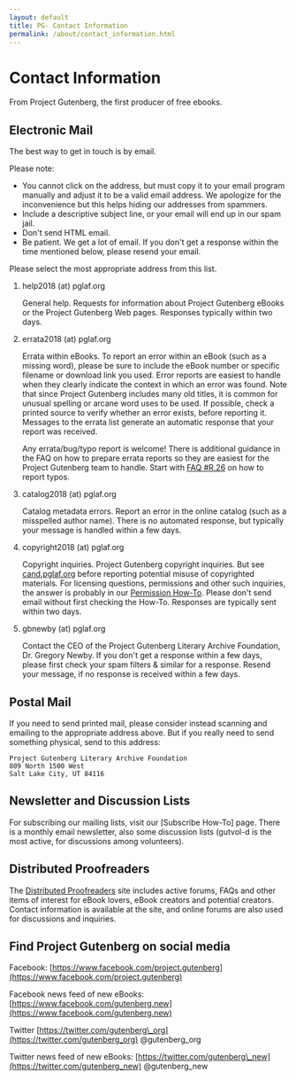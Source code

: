 ```yaml
---
layout: default
title: PG- Contact Information
permalink: /about/contact_information.html
---
```


# Contact Information
From Project Gutenberg, the first producer of free ebooks.

## Electronic Mail
The best way to get in touch is by email. 

Please note:

- You cannot click on the address, but must copy it to your email program manually and adjust it to be a valid email address. We apologize for the inconvenience but this helps hiding our addresses from spammers.
- Include a descriptive subject line, or your email will end up in our spam jail.
- Don't send HTML email.
- Be patient. We get a lot of email. If you don't get a response within the time mentioned below, please resend your email.

Please select the most appropriate address from this list. 

1. help2018 (at) pglaf.org

    General help. Requests for information about Project Gutenberg eBooks or the Project Gutenberg Web pages. Responses typically within two days. 

2. errata2018 (at) pglaf.org

    Errata within eBooks. To report an error within an eBook (such as a missing word), please be sure to include the eBook number or specific filename or download link you used. Error reports are easiest to handle when they clearly indicate the context in which an error was found. Note that since Project Gutenberg includes many old titles, it is common for unusual spelling or arcane word uses to be used. If possible, check a printed source to verify whether an error exists, before reporting it. Messages to the errata list generate an automatic response that your report was received. 

    Any errata/bug/typo report is welcome! There is additional guidance in the FAQ on how to prepare errata reports so they are easiest for the Project Gutenberg team to handle. Start with [FAQ #R.26]() on how to report typos.

3. catalog2018 (at) pglaf.org

    Catalog metadata errors. Report an error in the online catalog (such as a misspelled author name). There is no automated response, but typically your message is handled within a few days.

4. copyright2018 (at) pglaf.org

    Copyright inquiries. Project Gutenberg copyright inquiries. But see [cand.pglaf.org](http://cand.pglaf.org) before reporting potential misuse of copyrighted materials. For licensing questions, permissions and other such inquiries, the answer is probably in our [Permission How-To](). Please don't send email without first checking the How-To. Responses are typically sent within two days.

5. gbnewby (at) pglaf.org

    Contact the CEO of the Project Gutenberg Literary Archive Foundation, Dr. Gregory Newby. If you don't get a response within a few days, please first check your spam filters & similar for a response. Resend your message, if no response is received within a few days.

## Postal Mail
If you need to send printed mail, please consider instead scanning and emailing to the appropriate address above. But if you really need to send something physical, send to this address:

    Project Gutenberg Literary Archive Foundation
    809 North 1500 West
    Salt Lake City, UT 84116

## Newsletter and Discussion Lists
For subscribing our mailing lists, visit our [Subscribe How-To] page. There is a monthly email newsletter, also some discussion lists (gutvol-d is the most active, for discussions among volunteers). 

## Distributed Proofreaders
The [Distributed Proofreaders](https://www.pgdp.net/) site includes active forums, FAQs and other items of interest for eBook lovers, eBook creators and potential creators. Contact information is available at the site, and online forums are also used for discussions and inquiries. 

## Find Project Gutenberg on social media
Facebook: [https://www.facebook.com/project.gutenberg](https://www.facebook.com/project.gutenberg)

Facebook news feed of new eBooks: [https://www.facebook.com/gutenberg.new](https://www.facebook.com/gutenberg.new)

Twitter  [https://twitter.com/gutenberg\_org](https://twitter.com/gutenberg_org) @gutenberg\_org

Twitter news feed of new eBooks: [https://twitter.com/gutenberg\_new](https://twitter.com/gutenberg_new) @gutenberg\_new  
